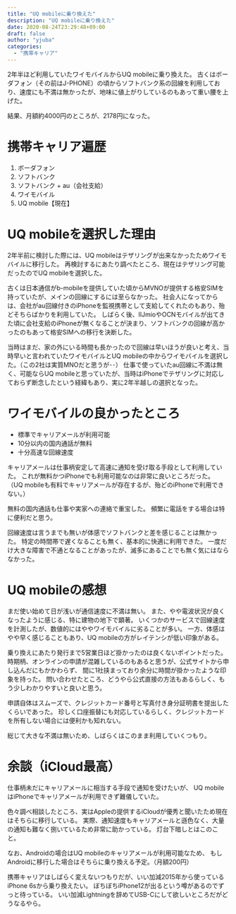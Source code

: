 ```yaml
---
title: "UQ mobileに乗り換えた"
description: "UQ mobileに乗り換えた"
date: 2020-08-24T23:29:48+09:00
draft: false
author: "yjuba"
categories:
  - "携帯キャリア"
---
```


2年半ほど利用していたワイモバイルからUQ mobileに乗り換えた。
古くはボーダフォン（その前はJ-PHONE）の頃からソフトバンク系の回線を利用しており、速度にも不満は無かったが、地味に値上がりしているのもあって重い腰を上げた。

結果、月額約4000円のところが、2178円になった。

# 携帯キャリア遍歴
1. ボーダフォン
1. ソフトバンク
1. ソフトバンク + au（会社支給）
1. ワイモバイル
1. UQ mobile【現在】

# UQ mobileを選択した理由
2年半前に検討した際には、UQ mobileはテザリングが出来なかったためワイモバイルに移行した。
再検討するにあたり調べたところ、現在はテザリング可能だったのでUQ mobileを選択した。

古くは日本通信がb-mobileを提供していた頃からMVNOが提供する格安SIMを持っていたが、メインの回線にするには至らなかった。
社会人になってからは、会社がau回線付きのiPhoneを監視携帯として支給してくれたのもあり、殆どそちらばかりを利用していた。
しばらく後、IIJmioやOCNモバイルが出てきた頃に会社支給のiPhoneが無くなることが決まり、ソフトバンクの回線が高かったのもあって格安SIMへの移行を決断した。

当時はまだ、家の外にいる時間も長かったので回線は早いほうが良いと考え、当時早いと言われていたワイモバイルとUQ mobileの中からワイモバイルを選択した。（この2社は実質MNOだと思うが･･）
仕事で使っていたau回線に不満は無く、可能ならUQ mobileと思っていたが、当時はiPhoneでテザリングに対応しておらず断念したという経緯もあり、実に2年半越しの選択となった。

# ワイモバイルの良かったところ
- 標準でキャリアメールが利用可能
- 10分以内の国内通話が無料
- 十分高速な回線速度

キャリアメールは仕事柄安定して高速に通知を受け取る手段として利用していた。
これが無料かつiPhoneでも利用可能なのは非常に良いところだった。
（UQ mobileも有料でキャリアメールが存在するが、殆どのiPhoneで利用できない。）

無料の国内通話も仕事や実家への連絡で重宝した。
頻繁に電話をする場合は特に便利だと思う。

回線速度は言うまでも無いが体感でソフトバンクと差を感じることは無かった。
特定の時間帯で遅くなることも無く、基本的に快適に利用できた。
一度だけ大きな障害で不通となることがあったが、滅多にあることでも無く気にはならなかった。

# UQ mobileの感想
まだ使い始めて日が浅いが通信速度に不満は無い。
また、やや電波状況が良くなったように感じる、特に建物の地下で顕著。
いくつかのサービスで回線速度を計測したが、数値的にはややワイモバイルに劣ることが多い。
一方、体感はやや早く感じることもあり、UQ mobileの方がレイテンシが低い印象がある。

乗り換えにあたり発行まで5営業日ほど掛かったのは良くないポイントだった。
時期柄、オンラインの申請が混雑しているのもあると思うが、公式サイトから申し込んだにもかかわらず、
間に1社挟まっており余分に時間が掛かったような印象を持った。
問い合わせたところ、どうやら公式直接の方法もあるらしく、もう少しわかりやすいと良いと思う。

申請自体はスムーズで、クレジットカード番号と写真付き身分証明書を提出したくらいであった。
珍しく口座振替にも対応しているらしく、クレジットカードを所有しない場合には便利かも知れない。

総じて大きな不満は無いため、しばらくはこのまま利用していくつもり。

# 余談（iCloud最高）
仕事柄未だにキャリアメールに相当する手段で通知を受けたいが、
UQ mobileはiPhoneでキャリアメールが利用できず難儀していた。

色々調べ相談したところ、実はAppleの提供するiCloudが優秀と聞いたため現在はそちらに移行している。
実際、通知速度もキャリアメールと遜色なく、大量の通知も難なく捌いているため非常に助かっている。
灯台下暗しとはこのこと。

なお、Androidの場合はUQ mobileのキャリアメールが利用可能なため、
もしAndroidに移行した場合はそちらに乗り換える予定。（月額200円）

携帯キャリアはしばらく変えないつもりだが、いい加減2015年から使っているiPhone 6sから乗り換えたい。
ぼちぼちiPhone12が出るという噂があるのでずっと待っている。
いい加減Lightningを辞めてUSB-Cにして欲しいところだがどうなるやら。
